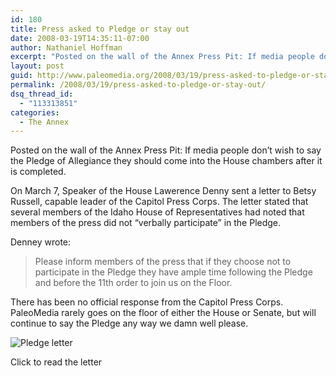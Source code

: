 ```yaml
---
id: 180
title: Press asked to Pledge or stay out
date: 2008-03-19T14:35:11-07:00
author: Nathaniel Hoffman
excerpt: "Posted on the wall of the Annex Press Pit: If media people don't wish to say the Pledge of Allegiance they should come into the House chambers after it is completed."
layout: post
guid: http://www.paleomedia.org/2008/03/19/press-asked-to-pledge-or-stay-out/
permalink: /2008/03/19/press-asked-to-pledge-or-stay-out/
dsq_thread_id:
  - "113313851"
categories:
  - The Annex
---
```

Posted on the wall of the Annex Press Pit: If media people don&#8217;t wish to say the Pledge of Allegiance they should come into the House chambers after it is completed.

On March 7, Speaker of the House Lawerence Denny sent a letter to Betsy Russell, capable leader of the Capitol Press Corps. The letter stated that several members of the Idaho House of Representatives had noted that members of the press did not &#8220;verbally participate&#8221; in the Pledge.

Denney wrote:

> Please inform members of the press that if they choose not to participate in the Pledge they have ample time following the Pledge and before the 11th order to join us on the Floor.

There has been no official response from the Capitol Press Corps. PaleoMedia rarely goes on the floor of either the House or Senate, but will continue to say the Pledge any way we damn well please.</p> 

<div class="captionfull">
  <img src="http://www.paleomedia.org/wp-content/uploads/2008/03/pledge.thumbnail.jpg" alt="Pledge letter" /></p> 
  
  <p>
    Click to read the letter
  </p>
</div>

</a>